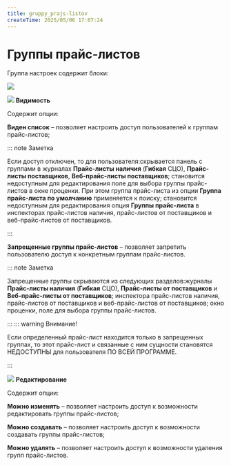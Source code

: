 ```yaml
---
title: gruppy_prajs-listov
createTime: 2025/05/06 17:07:24
---
```

# Группы прайс-листов
Группа настроек содержит блоки:

![](image271.png)

![](image006.png) **Видимость**

Содержит опции:

**Виден список** – позволяет настроить доступ пользователей к группам прайс-листов;

::: note Заметка

Если доступ отключен, то для пользователя:скрывается панель с группами в журналах **Прайс-листы наличия** (**Гибкая** СЦО), **Прайс-листы поставщиков**, **Веб-прайс-листы поставщиков**;
становится недоступным для редактирования поле для выбора группы прайс-листов в окне проценки. При этом группа прайс-листа из опции **Группа прайс-листа по умолчанию** применяется к поиску;
становится недоступным для редактирования опция **Группы прайс-листа** в инспекторах прайс-листов наличия, прайс-листов от поставщиков и веб-прайс-листов от поставщиков.

:::

**Запрещенные группы прайс-листов** – позволяет запретить пользователю доступ к конкретным группам прайс-листов.

::: note Заметка

Запрещенные группы скрываются из следующих разделов:журналы **Прайс-листы наличия** (**Гибкая** СЦО), **Прайс-листы от поставщиков** и **Веб-прайс-листы от поставщиков**;
инспектора прайс-листов наличия, прайс-листов от поставщиков и веб-прайс-листов от поставщиков;
окно проценки, поле для выбора группы прайс-листов.

:::
::: warning Внимание!

Если определенный прайс-лист находится только в запрещенных группах, то этот прайс-лист и связанные с ним сущности становятся НЕДОСТУПНЫ для пользователя ПО ВСЕЙ ПРОГРАММЕ.

:::

![](image008.png) **Редактирование**

Содержит опции:

**Можно изменять** – позволяет настроить доступ к возможности редактировать группы прайс-листов;

**Можно создавать** – позволяет настроить доступ к возможности создавать группы прайс-листов;

**Можно удалять** – позволяет настроить доступ к возможности удаления групп прайс-листов.
